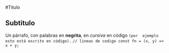 #Titulo

## Subtitulo

Un párrafo, con palabras en **negrita**, en *cursiva* en código `(por 
ejemplo esto está escrito en código).`
`
// lineas de codigo
 const fn = (x, y) => x + y;
`

